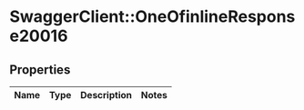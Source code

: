 # SwaggerClient::OneOfinlineResponse20016

## Properties
Name | Type | Description | Notes
------------ | ------------- | ------------- | -------------

